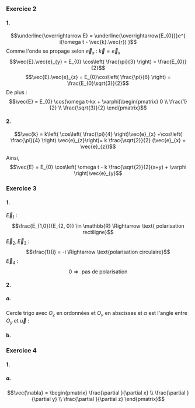 ### Exercice 2
#### 1.
$$\underline{\overrightarrow E} = \underline{\overrightarrow{E_{0}}}e^{ i(\omega t - \vec{k}.\vec{r}) }$$
Comme l'onde se propage selon $\vec{e}_{x}$ : $\vec{k} = \vec{e}_{x}$
$$\vec{E}.\vec{e}_{y} = E_{0} \cos\left( \frac{\pi}{3} \right) = \frac{E_{0}}{2}$$
$$\vec{E}.\vec{e}_{z} = E_{0}\cos\left( \frac{\pi}{6} \right) = \frac{E_{0}\sqrt{3}}{2}$$
De plus : 
$$\vec{E} = E_{0} \cos(\omega t-kx + \varphi)\begin{pmatrix}
0 \\
\frac{1}{2} \\
\frac{\sqrt{3}}{2}
\end{pmatrix}$$

#### 2.
$$\vec{k} = k\left( \cos\left( \frac{\pi}{4} \right)\vec{e}_{x} +\cos\left( \frac{\pi}{4} \right) \vec{e}_{z}\right)= k \frac{\sqrt{2}}{2} (\vec{e}_{x} + \vec{e}_{z})$$

Ainsi,
$$\vec{E} = E_{0} \cos\left( \omega t - k \frac{\sqrt{2}}{2}(x+y) + \varphi \right)\vec{e}_{y}$$

### Exercice 3
#### 1.
$\vec{E}_{1}$ : 
$$\frac{E_{1,0}}{E_{2, 0}}  \in \mathbb{R} \Rightarrow \text{ polarisation rectiligne}$$
$\vec{E}_{2}, \vec{E}_{3}$ : 
$$\frac{1}{i} = -i \Rightarrow \text{polarisation circulaire}$$
$\vec{E}_{4}$ : 
$$0\Rightarrow \text{ pas de polarisation}$$

#### 2.
##### a.
Cercle trigo avec $O_{z}$ en ordonnées et $O_{y}$ en abscisses et $\alpha$ est l'angle entre $O_{y}$ et $\vec{u}$ : 

#### b.



### Exercice 4
#### 1.
##### a.
$$\vec{\nabla} = \begin{pmatrix}
\frac{\partial }{\partial x}  \\
\frac{\partial }{\partial y}  \\
\frac{\partial }{\partial z} 
\end{pmatrix}$$
